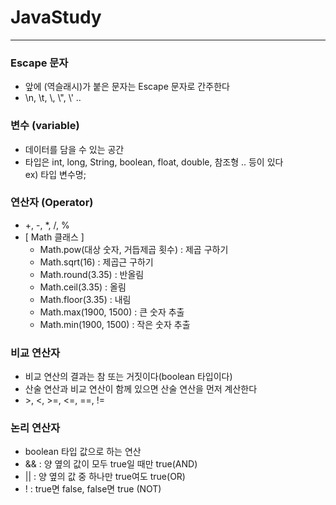 # JavaStudy

------------------------

### Escape 문자
 - 앞에 \(역슬래시)가 붙은 문자는 Escape 문자로 간주한다
 - \n, \t, \\\, \\", \\' ..

### 변수 (variable)
 - 데이터를 담을 수 있는 공간
 - 타입은 int, long, String, boolean, float, double, 참조형 .. 등이 있다  
 ex) 타입 변수명;
 
### 연산자 (Operator) 
 - +, -, *, /, %    
 - [ Math 클래스 ]
   - Math.pow(대상 숫자, 거듭제곱 횟수) : 제곱 구하기  
   - Math.sqrt(16) : 제곱근 구하기
   - Math.round(3.35) : 반올림
   - Math.ceil(3.35)  : 올림
   - Math.floor(3.35) : 내림
   - Math.max(1900, 1500) : 큰 숫자 추출
   - Math.min(1900, 1500) : 작은 숫자 추출

### 비교 연산자
 - 비교 연산의 결과는 참 또는 거짓이다(boolean 타입이다)
 - 산술 연산과 비교 연산이 함께 있으면 산술 연산을 먼저 계산한다
 - &#62;, <, >=, <=, ==, !=

### 논리 연산자
 - boolean 타입 값으로 하는 연산
 - && : 양 옆의 값이 모두 true일 때만 true(AND)
 - || : 양 옆의 값 중 하나만 true여도 true(OR)
 - ! : true면 false, false면 true (NOT)
   
